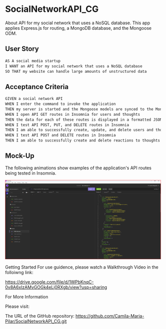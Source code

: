 # SocialNetworkAPI_CG
About
API for my social network that uses a NoSQL database. This app applies Express.js for routing, a MongoDB database, and the Mongoose ODM.

## User Story

```md
AS A social media startup
I WANT an API for my social network that uses a NoSQL database
SO THAT my website can handle large amounts of unstructured data
```

## Acceptance Criteria

```md
GIVEN a social network API
WHEN I enter the command to invoke the application
THEN my server is started and the Mongoose models are synced to the MongoDB database
WHEN I open API GET routes in Insomnia for users and thoughts
THEN the data for each of these routes is displayed in a formatted JSON
WHEN I test API POST, PUT, and DELETE routes in Insomnia
THEN I am able to successfully create, update, and delete users and thoughts in my database
WHEN I test API POST and DELETE routes in Insomnia
THEN I am able to successfully create and delete reactions to thoughts and add and remove friends to a user’s friend list
```

## Mock-Up
The following animations show examples of the application's API routes being tested in Insomnia.

![Demo of All routes being tested in Insomnia.](./assets/images/Social%20Network%20App%20demo-insomnia.png)



Getting Started
For use guidence, please watch a Walkthrough Video in the folloiwng link:

https://drive.google.com/file/d/1WPbKnqC-0v8A6xIzAMvGOGk4eLj0RXgb/view?usp=sharing


For More Information

Please visit:

The URL of the GitHub repository: https://github.com/Camila-Maria-Pilar/SocialNetworkAPI_CG.git

